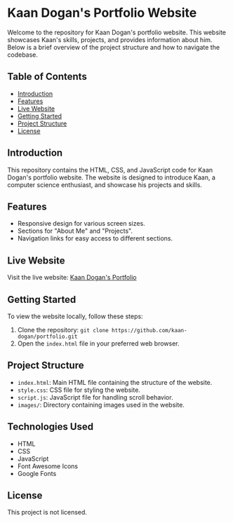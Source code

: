 # Kaan Dogan's Portfolio Website

Welcome to the repository for Kaan Dogan's portfolio website. This website showcases Kaan's skills, projects, and provides information about him. Below is a brief overview of the project structure and how to navigate the codebase.

## Table of Contents

- [Introduction](#introduction)
- [Features](#features)
- [Live Website](#live-website)
- [Getting Started](#getting-started)
- [Project Structure](#project-structure)
- [License](#license)

## Introduction

This repository contains the HTML, CSS, and JavaScript code for Kaan Dogan's portfolio website. The website is designed to introduce Kaan, a computer science enthusiast, and showcase his projects and skills.

## Features

- Responsive design for various screen sizes.
- Sections for "About Me" and "Projects".
- Navigation links for easy access to different sections.

## Live Website

Visit the live website: [Kaan Dogan's Portfolio](https://kaan-dogan.github.io)

## Getting Started

To view the website locally, follow these steps:

1. Clone the repository: `git clone https://github.com/kaan-dogan/portfolio.git`
2. Open the `index.html` file in your preferred web browser.

## Project Structure

- `index.html`: Main HTML file containing the structure of the website.
- `style.css`: CSS file for styling the website.
- `script.js`: JavaScript file for handling scroll behavior.
- `images/`: Directory containing images used in the website.

## Technologies Used

- HTML
- CSS
- JavaScript
- Font Awesome Icons
- Google Fonts

## License

This project is not licensed.

